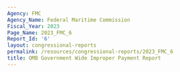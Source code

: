 ```yaml
---
Agency: FMC
Agency_Name: Federal Maritime Commission
Fiscal_Year: 2023
Page_Name: 2023_FMC_6
Report_Id: '6'
layout: congressional-reports
permalink: /resources/congressional-reports/2023_FMC_6
title: OMB Government Wide Improper Payment Report
---
```

